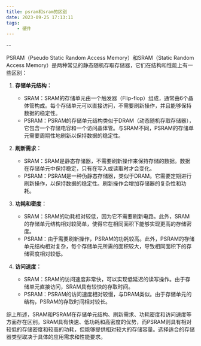 ```yaml
---
title: psram和sram的区别
date: 2023-09-25 17:13:11
tags:
	- 硬件
---
```


--

PSRAM（Pseudo Static Random Access Memory）和SRAM（Static Random Access Memory）是两种常见的静态随机存取存储器，它们在结构和性能上有一些区别：

1. **存储单元结构：** 
   - SRAM：SRAM的存储单元由一个触发器（Flip-flop）组成，通常由6个晶体管构成。每个存储单元可以直接访问，不需要刷新操作，并且能够保持数据的稳定性。
   - PSRAM：PSRAM的存储单元结构类似于DRAM（动态随机存取存储器），它包含一个存储电容和一个访问晶体管。与SRAM不同，PSRAM的存储单元需要周期性地刷新以保持数据的稳定性。

2. **刷新需求：** 
   - SRAM：SRAM是静态存储器，不需要刷新操作来保持存储的数据。数据在存储单元中保持稳定，只有在写入或读取时才会变化。
   - PSRAM：PSRAM是一种伪静态存储器，类似于DRAM。它需要定期进行刷新操作，以保持数据的稳定性。刷新操作会增加存储器的复杂性和功耗。

3. **功耗和密度：** 
   - SRAM：SRAM的功耗相对较低，因为它不需要刷新电路。此外，SRAM的存储单元结构相对较简单，使得它在相同面积下能够实现更高的存储密度。
   - PSRAM：由于需要刷新操作，PSRAM的功耗较高。此外，PSRAM的存储单元结构相对复杂，每个存储单元所需的面积较大，导致相同面积下的存储密度相对较低。

4. **访问速度：** 
   - SRAM：SRAM的访问速度非常快，可以实现低延迟的读写操作。由于存储单元直接访问，SRAM具有较快的存取时间。
   - PSRAM：PSRAM的访问速度相对较慢，与DRAM类似。由于存储单元的结构，PSRAM的存取时间相对较长。

综上所述，SRAM和PSRAM在存储单元结构、刷新需求、功耗密度和访问速度等方面存在区别。SRAM具有快速、低功耗和高密度的优势，而PSRAM则具有相对较低的存储密度和较高的功耗，但能够提供相对较大的存储容量。选择适合的存储器类型取决于具体的应用需求和性能要求。